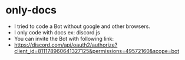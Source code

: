 # only-docs

- I tried to code a Bot without google and other browsers.
- I only code with docs ex: discord.js
- You can invite the Bot with following link:
- https://discord.com/api/oauth2/authorize?client_id=811178960641327125&permissions=49572160&scope=bot
